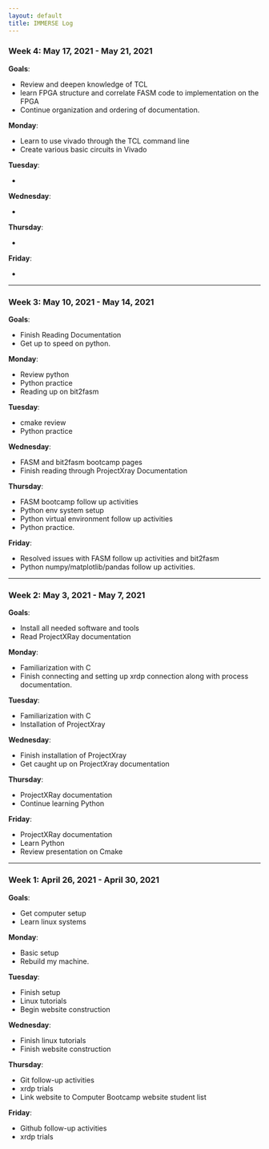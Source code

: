 ```yaml
---
layout: default
title: IMMERSE Log
---
```


### Week 4: May 17, 2021 - May 21, 2021

**Goals**:

- Review and deepen knowledge of TCL
- learn FPGA structure and correlate FASM code to implementation on the FPGA
- Continue organization and ordering of documentation.

**Monday**:

- Learn to use vivado through the TCL command line
- Create various basic circuits in Vivado

**Tuesday**:

- 

**Wednesday**:

- 

**Thursday**:

- 

**Friday**:

- 

----

### Week 3: May 10, 2021 - May 14, 2021

**Goals**:

- Finish Reading Documentation
- Get up to speed on python.

**Monday**:

- Review python
- Python practice
- Reading up on bit2fasm

**Tuesday**:

- cmake review
- Python practice

**Wednesday**:

- FASM and bit2fasm bootcamp pages
- Finish reading through ProjectXray Documentation

**Thursday**:

- FASM bootcamp follow up activities
- Python env system setup
- Python virtual environment follow up activities
- Python practice.

**Friday**:

- Resolved issues with FASM follow up activities and bit2fasm
- Python numpy/matplotlib/pandas follow up activities.

----

### Week 2: May 3, 2021 - May 7, 2021

**Goals**:

- Install all needed software and tools
- Read ProjectXRay documentation

**Monday**:

- Familiarization with C
- Finish connecting and setting up xrdp connection along with process documentation.

**Tuesday**:

- Familiarization with C
- Installation of ProjectXray

**Wednesday**:

- Finish installation of ProjectXray
- Get caught up on ProjectXray documentation

**Thursday**:

- ProjectXRay documentation
- Continue learning Python

**Friday**:

- ProjectXRay documentation
- Learn Python
- Review presentation on Cmake

----

### Week 1: April 26, 2021 - April 30, 2021

**Goals**:

- Get computer setup
- Learn linux systems

**Monday**:

- Basic setup
- Rebuild my machine.

**Tuesday**:

- Finish setup
- Linux tutorials
- Begin website construction

**Wednesday**:

- Finish linux tutorials
- Finish website construction

**Thursday**:

- Git follow-up activities
- xrdp trials
- Link website to Computer Bootcamp website student list

**Friday**:

- Github follow-up activities
- xrdp trials
